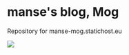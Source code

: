 # manse's blog, Mog

Repository for manse-mog.statichost.eu

<img src="https://builder.statichost.eu/manse-mog/status.svg">

